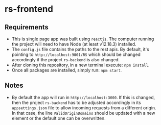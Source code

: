 # rs-frontend
## Requirements
* This is single page app was built using `reactjs`. The computer running the project will need to have Node (at least v12.18.3) installed.
* The `config.js` file contains the paths to the rest apis. By default, it's pointing to `http://localhost:9001/RS` which should be changed accordingly if the project `rs-backend` is also changed.
* After cloning this repository, in a new terminal execute: `npm install`.
* Once all packages are installed, simply run: `npm start`.

## Notes
* By default the app will run in `http://localhost:3000`. If this is changed, then the project `rs-backend` has to be adjusted accordingly in its `appsettings.json` file to allow incoming requests from a different origin. In that case, the line `ValidOriginDomains` should be updated with a new element or the default one can be overwritten.